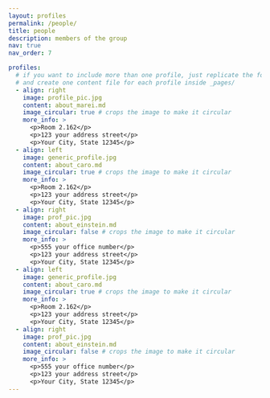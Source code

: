 ```yaml
---
layout: profiles
permalink: /people/
title: people
description: members of the group
nav: true
nav_order: 7

profiles:
  # if you want to include more than one profile, just replicate the following block
  # and create one content file for each profile inside _pages/
  - align: right
    image: profile_pic.jpg
    content: about_marei.md
    image_circular: true # crops the image to make it circular
    more_info: >
      <p>Room 2.162</p>
      <p>123 your address street</p>
      <p>Your City, State 12345</p>
  - align: left
    image: generic_profile.jpg
    content: about_caro.md
    image_circular: true # crops the image to make it circular
    more_info: >
      <p>Room 2.162</p>
      <p>123 your address street</p>
      <p>Your City, State 12345</p>
  - align: right
    image: prof_pic.jpg
    content: about_einstein.md
    image_circular: false # crops the image to make it circular
    more_info: >
      <p>555 your office number</p>
      <p>123 your address street</p>
      <p>Your City, State 12345</p>
  - align: left
    image: generic_profile.jpg
    content: about_caro.md
    image_circular: true # crops the image to make it circular
    more_info: >
      <p>Room 2.162</p>
      <p>123 your address street</p>
      <p>Your City, State 12345</p>
  - align: right
    image: prof_pic.jpg
    content: about_einstein.md
    image_circular: false # crops the image to make it circular
    more_info: >
      <p>555 your office number</p>
      <p>123 your address street</p>
      <p>Your City, State 12345</p>
---
```

